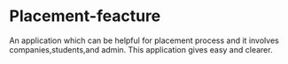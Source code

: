﻿# Placement-feacture
An application which can be helpful for placement process and it involves companies,students,and admin.
This application gives easy and clearer.
